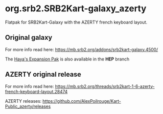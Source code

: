 # org.srb2.SRB2Kart-galaxy_azerty

Flatpak for SRB2Kart-Galaxy with the AZERTY french keyboard layout.

## Original galaxy

For more info read here: https://mb.srb2.org/addons/srb2kart-galaxy.4500/

The [Haya's Expansion Pak](https://mb.srb2.org/addons/hayas-expansion-pak.5254/) is also available in the **HEP** branch

## AZERTY original release

For more info read here: https://mb.srb2.org/threads/srb2kart-1-6-azerty-french-keyboard-layout.28474

AZERTY releases: https://github.com/AlexPoilrouge/Kart-Public_azerty/releases
